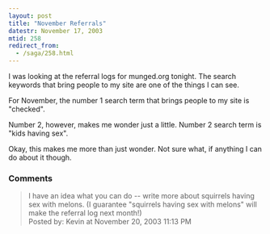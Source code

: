 ```yaml
---
layout: post
title: "November Referrals"
datestr: November 17, 2003
mtid: 258
redirect_from:
  - /saga/258.html
---
```


I was looking at the referral logs for munged.org tonight.  The search keywords that bring people to my site are one of the things I can see.

For November, the number 1 search term that brings people to my site is "checked".

Number 2, however, makes me wonder just a little.  Number 2 search term is "kids having sex".

Okay, this makes me more than just wonder.  Not sure what, if anything I can do about it though.

### Comments

<blockquote>
I have an idea what you can do -- write more about squirrels having sex with melons.  (I guarantee "squirrels having sex with melons" will make the referral log next month!)
<div class="comment-meta">Posted by: Kevin at November 20, 2003 11:13 PM</div> </blockquote>

